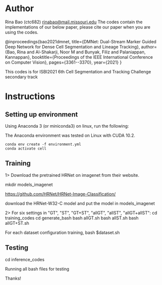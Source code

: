 # Author
Rina Bao (ctc682)
rinabao@mail.missouri.edu
The codes contain the implementations of our below paper, please cite our paper when you are using the codes.

@inproceedings{bao2021dmnet,
  title={DMNet: Dual-Stream Marker Guided Deep Network for Dense Cell Segmentation and Lineage Tracking},
  author={Bao, Rina and Al-Shakarji, Noor M and Bunyak, Filiz and Palaniappan, Kannappan},
  booktitle={Proceedings of the IEEE International Conference on Computer Vision},
  pages={3361--3370},
  year={2021}
}

This codes is for ISBI2021 6th Cell Segmentation and Tracking Challenge secondary track
# Instructions

## Setting up environment

Using Anaconda 3 (or miniconda3) on linux, run the following:

The Anaconda environment was tested on Linux with CUDA 10.2.

```shell
conda env create -f environment.yml
conda activate cell
```


## Training
1> Download the pretrained HRNet on imagenet from their website.

mkdir models_imagenet

https://github.com/HRNet/HRNet-Image-Classification/

download the HRNet-W32-C model and put the model in models_imagenet

2> For six settings in "GT", "ST", "GT+ST", "allGT", "allST", "allGT+allST":
cd training_codes
cd generate_bash
bash allGT.sh
bash allST.sh
bash allGT+ST.sh

For each dataset configuration training,
bash $dataset.sh

## Testing

cd inference_codes

Running all bash files for testing


Thanks!

